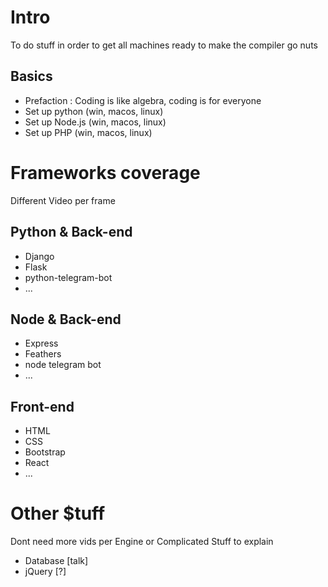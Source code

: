 # Intro 
To do stuff in order to get all machines ready to make the compiler go nuts
## Basics 
* Prefaction : Coding is like algebra, coding is for everyone
* Set up python (win, macos, linux)
* Set up Node.js (win, macos, linux)
* Set up PHP (win, macos, linux)

# Frameworks coverage
Different Video per frame
## Python & Back-end
* Django 
* Flask 
* python-telegram-bot
* ...

## Node & Back-end 
* Express 
* Feathers 
* node telegram bot
* ...

## Front-end 
* HTML 
* CSS 
* Bootstrap
* React
* ... 

# Other $tuff
Dont need more vids per Engine or Complicated Stuff to explain 
* Database [talk]
* jQuery [?]
